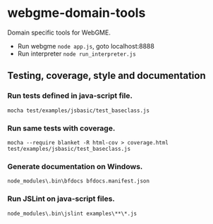 webgme-domain-tools
===================

Domain specific tools for WebGME.

* Run webgme `node app.js`, goto localhost:8888
* Run interpreter `node run_interpreter.js`

## Testing, coverage, style and documentation
### Run tests defined in java-script file.
`mocha test/examples/jsbasic/test_baseclass.js`

### Run same tests with coverage.
`mocha --require blanket -R html-cov > coverage.html test/examples/jsbasic/test_baseclass.js`

### Generate documentation on Windows.
`node_modules\.bin\bfdocs bfdocs.manifest.json`

### Run JSLint on java-script files.
`node_modules\.bin\jslint examples\**\*.js`
